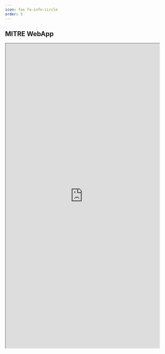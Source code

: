 ```yaml
---
icon: fas fa-info-circle
order: 5
---
```


## MITRE WebApp

<iframe src="https://security-tapestry.github.io/attack-navigator/v3/enterprise/" width="100%" height="1000px"></iframe>